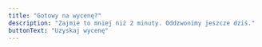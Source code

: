 ```yaml
---
title: "Gotowy na wycenę?"
description: "Zajmie to mniej niż 2 minuty. Oddzwonimy jeszcze dziś."
buttonText: "Uzyskaj wycenę"
---
```

